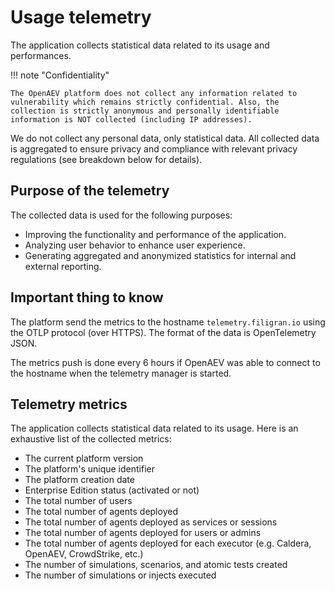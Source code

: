 # Usage telemetry

The application collects statistical data related to its usage and performances.

!!! note "Confidentiality"

    The OpenAEV platform does not collect any information related to vulnerability which remains strictly confidential. Also, the collection is strictly anonymous and personally identifiable information is NOT collected (including IP addresses).

We do not collect any personal data, only statistical data. All collected data is aggregated to ensure privacy and compliance with relevant privacy regulations (see breakdown below for details).

## Purpose of the telemetry

The collected data is used for the following purposes:

- Improving the functionality and performance of the application.
- Analyzing user behavior to enhance user experience.
- Generating aggregated and anonymized statistics for internal and external reporting.

## Important thing to know

The platform send the metrics to the hostname `telemetry.filigran.io` using the OTLP protocol (over HTTPS). The format of the data is OpenTelemetry JSON.

The metrics push is done every 6 hours if OpenAEV was able to connect to the hostname when the telemetry manager is started.

## Telemetry metrics

The application collects statistical data related to its usage. Here is an exhaustive list of the collected metrics:

- The current platform version
- The platform's unique identifier
- The platform creation date
- Enterprise Edition status (activated or not)
- The total number of users
- The total number of agents deployed
- The total number of agents deployed as services or sessions
- The total number of agents deployed for users or admins
- The total number of agents deployed for each executor (e.g. Caldera, OpenAEV, CrowdStrike, etc.)
- The number of simulations, scenarios, and atomic tests created
- The number of simulations or injects executed

